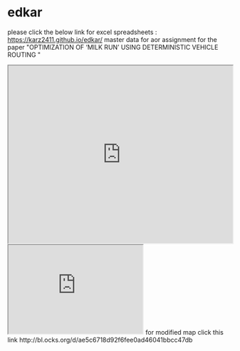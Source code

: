 # edkar
please click the below  link for excel spreadsheets : https://karz2411.github.io/edkar/
master data for aor assignment for the paper "OPTIMIZATION OF ‘MILK RUN’ USING DETERMINISTIC VEHICLE ROUTING "
<iframe src="https://docs.google.com/spreadsheets/d/1enYc10ygbOka5nVNNseX4YDInbS07qVhy0uLose6JGw/pubhtml?widget=true&amp;headers=false" width="100%" height="400"></iframe>
<iframe src="https://karz2411.github.io/karzleafmap/" width="60%" height="200"></iframe> for modified map click this link http://bl.ocks.org/d/ae5c6718d92f6fee0ad46041bbcc47db

